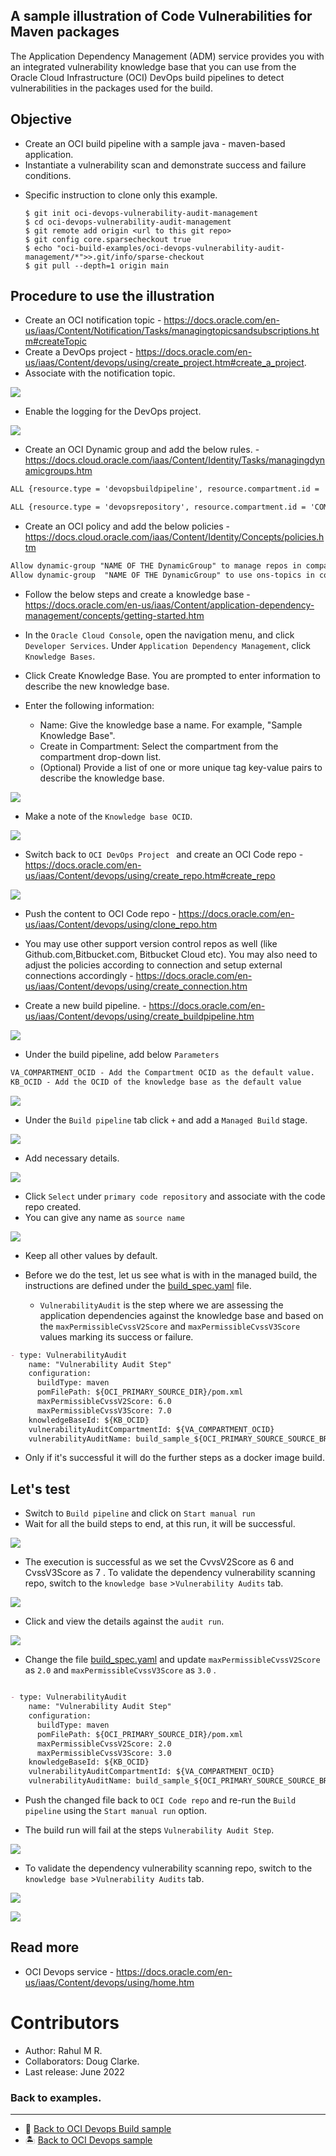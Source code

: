 A sample illustration of Code Vulnerabilities for Maven packages
------

The Application Dependency Management (ADM) service provides you with an integrated vulnerability knowledge base that you can use from the Oracle Cloud Infrastructure (OCI) DevOps build pipelines to detect vulnerabilities in the packages used for the build.


Objective
---

- Create an OCI build pipeline with a sample java - maven-based application.
- Instantiate a vulnerability scan and demonstrate success and failure conditions.

* Specific instruction to clone only this example.

   ```
   $ git init oci-devops-vulnerability-audit-management
   $ cd oci-devops-vulnerability-audit-management
   $ git remote add origin <url to this git repo>
   $ git config core.sparsecheckout true
   $ echo "oci-build-examples/oci-devops-vulnerability-audit-management/*">>.git/info/sparse-checkout
   $ git pull --depth=1 origin main

   ```

Procedure to use the illustration
-------
- Create an OCI notification topic - https://docs.oracle.com/en-us/iaas/Content/Notification/Tasks/managingtopicsandsubscriptions.htm#createTopic
- Create a DevOps project - https://docs.oracle.com/en-us/iaas/Content/devops/using/create_project.htm#create_a_project.
- Associate with the notification topic.

![](images/oci_devops_project.png)

- Enable the logging for the DevOps project.

![](images/oci_devops_logs.png)


- Create an OCI Dynamic group and add the below rules. - https://docs.cloud.oracle.com/iaas/Content/Identity/Tasks/managingdynamicgroups.htm

```markdown
ALL {resource.type = 'devopsbuildpipeline', resource.compartment.id = 'COMPARMENT OCID'}

ALL {resource.type = 'devopsrepository', resource.compartment.id = 'COMPARMENT OCID'}
```

- Create an OCI policy and add the below policies - https://docs.cloud.oracle.com/iaas/Content/Identity/Concepts/policies.htm

```markdown
Allow dynamic-group "NAME OF THE DynamicGroup" to manage repos in compartment "COMPARTMENT NAME"
Allow dynamic-group  "NAME OF THE DynamicGroup" to use ons-topics in compartment "COMPARTMENT NAME"
```

- Follow the below steps and create  a knowledge base - https://docs.oracle.com/en-us/iaas/Content/application-dependency-management/concepts/getting-started.htm

- In the `Oracle Cloud Console`, open the navigation menu, and click `Developer Services`. Under `Application Dependency Management`, click `Knowledge Bases`.
- Click Create Knowledge Base. You are prompted to enter information to describe the new knowledge base.
- Enter the following information:
  - Name: Give the knowledge base a name. For example, "Sample Knowledge Base".
  - Create in Compartment: Select the compartment from the compartment drop-down list.
  - (Optional) Provide a list of one or more unique tag key-value pairs to describe the knowledge base.

![](images/oci_kb.png)
- Make a note of the `Knowledge base OCID`.

![](images/oci_kb_ocid.png)

- Switch back to `OCI DevOps Project ` and create an OCI Code repo - https://docs.oracle.com/en-us/iaas/Content/devops/using/create_repo.htm#create_repo

![](images/oci_repo.png)

- Push the content to OCI Code repo - https://docs.oracle.com/en-us/iaas/Content/devops/using/clone_repo.htm

- You may use other support version control repos as well (like Github.com,Bitbucket.com, Bitbucket Cloud etc). You may also need to adjust the policies according to connection and setup external connections accordingly - https://docs.oracle.com/en-us/iaas/Content/devops/using/create_connection.htm

- Create a new build pipeline. -  https://docs.oracle.com/en-us/iaas/Content/devops/using/create_buildpipeline.htm

![](images/oci_new_buildpipeline.png)

- Under the build pipeline, add below `Parameters`

```markdown
VA_COMPARTMENT_OCID - Add the Compartment OCID as the default value.
KB_OCID - Add the OCID of the knowledge base as the default value
```

![](images/oci_build_param.png)

- Under the `Build pipeline` tab click `+` and add a `Managed Build` stage.

![](images/oci_build_managedbuild_stage.png)

- Add necessary details.

![](images/oci_build_stage_1.png)

- Click `Select` under `primary code repository` and associate with the code repo created.
- You can give any name as `source name`

![](images/oci_buildstage_primary_repo.png)

- Keep all other values by default.
- Before we do the test, let us see what is with in the managed build, the instructions are defined under the [build_spec.yaml](build_spec.yaml) file.

  - `VulnerabilityAudit` is the step where we are assessing the application dependencies against the knowledge base and based on the  `maxPermissibleCvssV2Score` and `maxPermissibleCvssV3Score` values marking its success or failure.

```markdown
- type: VulnerabilityAudit
    name: "Vulnerability Audit Step"
    configuration:
      buildType: maven
      pomFilePath: ${OCI_PRIMARY_SOURCE_DIR}/pom.xml
      maxPermissibleCvssV2Score: 6.0
      maxPermissibleCvssV3Score: 7.0
    knowledgeBaseId: ${KB_OCID}
    vulnerabilityAuditCompartmentId: ${VA_COMPARTMENT_OCID}
    vulnerabilityAuditName: build_sample_${OCI_PRIMARY_SOURCE_SOURCE_BRANCH_NAME}
```
- Only if it's successful it will do the further steps as a docker image build.

Let's test
------------

- Switch to `Build pipeline` and click on `Start manual run`
- Wait for all the build steps to end, at this run, it will be successful.

![](images/oci_buildrun_ok.png)

- The execution is successful as we set the CvvsV2Score as 6 and CvssV3Score as 7 . To validate the dependency vulnerability scanning repo, switch to the `knowledge base` >`Vulnerability Audits` tab.

![](images/oci_kb_audit_1.png)

- Click and view the details against the `audit run`.

![](images/oci_kb_audit_2.png)

- Change the file [build_spec.yaml](build_spec.yaml) and update `maxPermissibleCvssV2Score` as `2.0` and `maxPermissibleCvssV3Score` as `3.0` .

```markdown

- type: VulnerabilityAudit
    name: "Vulnerability Audit Step"
    configuration:
      buildType: maven
      pomFilePath: ${OCI_PRIMARY_SOURCE_DIR}/pom.xml
      maxPermissibleCvssV2Score: 2.0
      maxPermissibleCvssV3Score: 3.0
    knowledgeBaseId: ${KB_OCID}
    vulnerabilityAuditCompartmentId: ${VA_COMPARTMENT_OCID}
    vulnerabilityAuditName: build_sample_${OCI_PRIMARY_SOURCE_SOURCE_BRANCH_NAME}
```
- Push the changed file back to `OCI Code repo` and re-run the `Build pipeline` using the `Start manual run` option.

- The build run will fail at the steps `Vulnerability Audit Step`.

![](images/oci_buildrun_failed.png)

- To validate the dependency vulnerability scanning repo, switch to the `knowledge base` >`Vulnerability Audits` tab.

![](images/oci_kb_failed.png)

![](images/oci_kb_failed_details.png)

Read more
---

- OCI Devops service - https://docs.oracle.com/en-us/iaas/Content/devops/using/home.htm 

Contributors
===========

- Author: Rahul M R.
- Collaborators: Doug Clarke.
- Last release: June 2022

### Back to examples.
----

- 🍿 [Back to OCI Devops Build sample](./../README.md)
- 🏝️ [Back to OCI Devops sample](./../../README.md)

